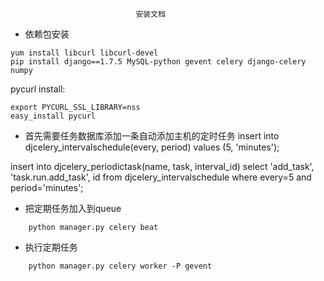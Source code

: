 								安装文档

+ 依赖包安装

```
yum install libcurl libcurl-devel
pip install django==1.7.5 MySQL-python gevent celery django-celery numpy
```
pycurl install:

```
export PYCURL_SSL_LIBRARY=nss
easy_install pycurl
```
+ 首先需要任务数据库添加一条自动添加主机的定时任务
insert into djcelery_intervalschedule(every, period) values (5, 'minutes');

insert into djcelery_periodictask(name, task, interval_id) select 'add_task', 'task.run.add_task', id from djcelery_intervalschedule where every=5 and period='minutes';

+ 把定期任务加入到queue

```
	python manager.py celery beat
```

+ 执行定期任务

```
	python manager.py celery worker -P gevent
```

